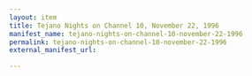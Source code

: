 ```yaml
---
layout: item
title: Tejano Nights on Channel 10, November 22, 1996
manifest_name: tejano-nights-on-channel-10-november-22-1996
permalink: tejano-nights-on-channel-10-november-22-1996
external_manifest_url: 

---
```

<!-- Add an essay or interpretive material below this line,
using HTML or markdown.  Do not modify this file above this line -->
